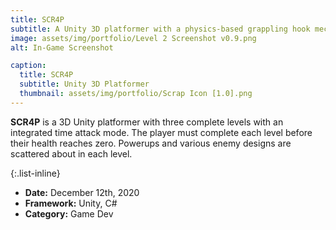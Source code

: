 ```yaml
---
title: SCR4P
subtitle: A Unity 3D platformer with a physics-based grappling hook mechanic.
image: assets/img/portfolio/Level 2 Screenshot v0.9.png
alt: In-Game Screenshot

caption:
  title: SCR4P
  subtitle: Unity 3D Platformer
  thumbnail: assets/img/portfolio/Scrap Icon [1.0].png
---
```

**SCR4P** is a 3D Unity platformer with three complete levels with an integrated time attack mode. The player must complete each level before their health reaches zero. Powerups and various enemy designs are scattered about in each level.

{:.list-inline}
- **Date:** December 12th, 2020
- **Framework:** Unity, C#
- **Category:** Game Dev

